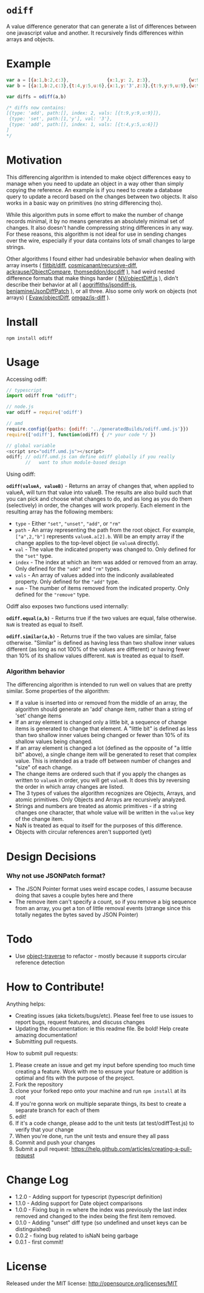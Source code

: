 
`odiff`
=====

A value difference generator that can generate a list of differences between one javascript value and another. It recursively finds differences
within arrays and objects.

Example
=======

```javascript
var a = [{a:1,b:2,c:3},              {x:1,y: 2, z:3},              {w:9,q:8,r:7}]
var b = [{a:1,b:2,c:3},{t:4,y:5,u:6},{x:1,y:'3',z:3},{t:9,y:9,u:9},{w:9,q:8,r:7}]

var diffs = odiff(a,b)

/* diffs now contains:
[{type: 'add', path:[], index: 2, vals: [{t:9,y:9,u:9}]},
 {type: 'set', path:[1,'y'], val: '3'},
 {type: 'add', path:[], index: 1, vals: [{t:4,y:5,u:6}]}
]
*/
```

Motivation
==========

This differencing algorithm is intended to make object differences easy to manage when you need to update an object in a way other
than simply copying the reference. An example is if you need to create a database query to update a record based on the changes between
two objects. It also works in a basic way on primitives (no string differencing tho).

While this algorithm puts in some effort to make the number of change records minimal, it by no means generates an absolutely minimal set
of changes. It also doesn't handle compressing string differences in any way. For these reasons, this algorithm is not ideal for use in
sending changes over the wire, especially if your data contains lots of small changes to large strings.

Other algorithms I found either had undesirable behavior when dealing with array inserts
( [flitbit/diff](https://github.com/flitbit/diff), [cosmicanant/recursive-diff](https://github.com/cosmicanant/recursive-diff),
[ackrause/ObjectCompare](https://github.com/ackrause/ObjectCompare), [thomseddon/docdiff](https://github.com/thomseddon/docdiff) ),
had weird nested difference formats that make things harder ( [NV/objectDiff.js](https://github.com/NV/objectDiff.js) ), didn't describe their behavior at all ( [aogriffiths/jsondiff-js](https://github.com/aogriffiths/jsondiff-js),
[benjamine/JsonDiffPatch](https://github.com/benjamine/JsonDiffPatch) ), or all three.
Also some only work on objects (not arrays) ( [Evaw/objectDiff](https://github.com/Evaw/objectDiff), [omgaz/js-diff](https://github.com/omgaz/js-diff) ).

Install
=======

```
npm install odiff
```


Usage
=====

Accessing odiff:
```javascript
// typescript
import odiff from "odiff";

// node.js
var odiff = require('odiff')

// amd
require.config({paths: {odiff: '../generatedBuilds/odiff.umd.js'}})
require(['odiff'], function(odiff) { /* your code */ })

// global variable
<script src="odiff.umd.js"></script>
odiff; // odiff.umd.js can define odiff globally if you really
       //   want to shun module-based design
```

Using odiff:

**`odiff(valueA, valueB)`** - Returns an array of changes that, when applied to valueA, will turn that value into valueB. The results are also build such that you can pick and choose what changes to do, and as long as you do them (selectively) in order, the changes will work properly.
Each element in the resulting array has the following members:
* `type` - Either `"set"`, `"unset"`, `"add"`,  or `"rm"`
* `path` - An array representing the path from the root object. For example, `["a",2,"b"]` represents `valueA.a[2].b`. Will be an empty array if the change applies to the top-level object (ie `valueA` directly).
* `val` - The value the indicated property was changed to. Only defined for the `"set"` type.
* `index` - The index at which an item was added or removed from an array. Only defined for the `"add"` and `"rm"` types.
* `vals` - An array of values added into the indiconly availableated property. Only defined for the `"add"` type.
* `num` - The number of items removed from the indicated property. Only defined for the `"remove"` type.

Odiff also exposes two functions used internally:

**`odiff.equal(a,b)`** - Returns true if the two values are equal, false otherwise. `NaN` is treated as equal to itself.

**`odiff.similar(a,b)`** - Returns true if the two values are similar, false otherwise. "Similar" is defined as having less than two shallow inner values different (as long as not 100% of the values are different) or having fewer than 10% of its shallow values different.
`NaN` is treated as equal to itself.

### Algorithm behavior

The differencing algorithm is intended to run well on values that are pretty similar. Some properties of the algorithm:
* If a value is inserted into or removed from the middle of an array, the algorithm should generate an 'add' change item, rather than a string of 'set' change items
* If an array element is changed only a little bit, a sequence of change items is generated to change that element. A "little bit"
is defined as less than two shallow inner values being changed or fewer than 10% of its shallow values being changed.
* If an array element is changed a lot (defined as the opposite of "a little bit" above), a single change item will be generated to reset that complex value. This is intended as a trade off between number of changes and "size" of each change.
* The change items are ordered such that if you apply the changes as written to `valueA` in order, you will get `valueB`. It does this by reversing the order in which array changes are listed.
* The 3 types of values the algorithm recognizes are Objects, Arrays, and atomic primitives. Only Objects and Arrays are recursively analyzed.
* Strings and numbers are treated as atomic primitives - if a string changes one character, that whole value will be written in the `value`
key of the change item.
* NaN is treated as equal to itself for the purposes of this difference.
* Objects with circular references aren't supported (yet)

Design Decisions
================

### Why not use JSONPatch format?

* The JSON Pointer format uses weird escape codes, I assume because doing that saves a couple bytes here and there
* The remove item can't specify a count, so if you remove a big sequence from an array, you get a ton of little removal events (strange since this totally negates the bytes saved by JSON Pointer)

Todo
======

* Use [object-traverse](https://github.com/nervgh/object-traverse) to refactor - mostly because it supports circular reference detection


How to Contribute!
============

Anything helps:

* Creating issues (aka tickets/bugs/etc). Please feel free to use issues to report bugs, request features, and discuss changes
* Updating the documentation: ie this readme file. Be bold! Help create amazing documentation!
* Submitting pull requests.

How to submit pull requests:

1. Please create an issue and get my input before spending too much time creating a feature. Work with me to ensure your feature or addition is optimal and fits with the purpose of the project.
2. Fork the repository
3. clone your forked repo onto your machine and run `npm install` at its root
4. If you're gonna work on multiple separate things, its best to create a separate branch for each of them
5. edit!
6. If it's a code change, please add to the unit tests (at test/odiffTest.js) to verify that your change
7. When you're done, run the unit tests and ensure they all pass
8. Commit and push your changes
9. Submit a pull request: https://help.github.com/articles/creating-a-pull-request

Change Log
=========

* 1.2.0 - Adding support for typescript (typescript definition)
* 1.1.0 - Adding support for Date object comparisons
* 1.0.0 - Fixing bug in `rm` where the index was previously the last index removed and changed to the index being the first item removed.
* 0.1.0 - Adding "unset" diff type (so undefined and unset keys can be distinguished)
* 0.0.2 - fixing bug related to isNaN being garbage
* 0.0.1 - first commit!

License
=======
Released under the MIT license: http://opensource.org/licenses/MIT
